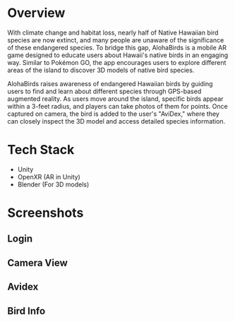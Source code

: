 # Overview
With climate change and habitat loss, nearly half of Native Hawaiian bird species are now extinct, and many people are unaware of the significance of these endangered species. To bridge this gap, AlohaBirds is a mobile AR game designed to educate users about Hawaii's native birds in an engaging way. Similar to Pokémon GO, the app encourages users to explore different areas of the island to discover 3D models of native bird species.

AlohaBirds raises awareness of endangered Hawaiian birds by guiding users to find and learn about different species through GPS-based augmented reality. As users move around the island, specific birds appear within a 3-feet radius, and players can take photos of them for points. Once captured on camera, the bird is added to the user's "AviDex," where they can closely inspect the 3D model and access detailed species information.

# Tech Stack
- Unity
- OpenXR (AR in Unity)
- Blender (For 3D models)

# Screenshots

## Login

## Camera View

## Avidex

## Bird Info


  
